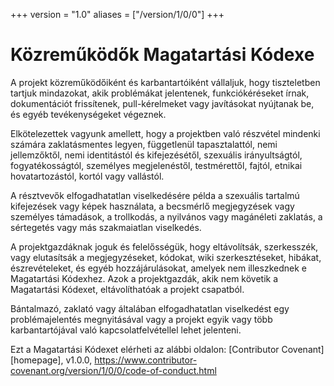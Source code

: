 +++
version = "1.0"
aliases = ["/version/1/0/0"]
+++

# Közreműködők Magatartási Kódexe

A projekt közreműködőiként és karbantartóiként vállaljuk, hogy tiszteletben tartjuk mindazokat, akik problémákat jelentenek, funkciókéréseket írnak, dokumentációt frissítenek, pull-kérelmeket vagy javításokat nyújtanak be, és egyéb tevékenységeket végeznek.

Elkötelezettek vagyunk amellett, hogy a projektben való részvétel mindenki számára zaklatásmentes legyen, függetlenül tapasztalattól,  nemi jellemzőktől, nemi identitástól és kifejezésétől, szexuális irányultságtól, fogyatékosságtól, személyes megjelenéstől, testmérettől, fajtól, etnikai hovatartozástól, kortól vagy vallástól.

A résztvevők elfogadhatatlan viselkedésére példa a szexuális tartalmú kifejezések vagy képek használata, a becsmérlő megjegyzések vagy személyes támadások, a trollkodás, a nyilvános vagy magánéleti zaklatás, a sértegetés vagy más szakmaiatlan viselkedés.

A projektgazdáknak joguk és felelősségük, hogy eltávolítsák, szerkesszék, vagy elutasítsák a megjegyzéseket, kódokat, wiki szerkesztéseket, hibákat, észrevételeket, és egyéb hozzájárulásokat, amelyek nem illeszkednek e Magatartási Kódexhez. Azok a projektgazdák, akik nem követik a Magatartási Kódexet, eltávolíthatóak a projekt csapatból.

Bántalmazó, zaklató vagy általában elfogadhatatlan viselkedést egy problémajelentés megnyitásával vagy a projekt egyik vagy több karbantartójával való kapcsolatfelvétellel lehet jelenteni.

Ezt a Magatartási Kódexet elérheti az alábbi oldalon: [Contributor Covenant][homepage], v1.0.0, https://www.contributor-covenant.org/version/1/0/0/code-of-conduct.html
